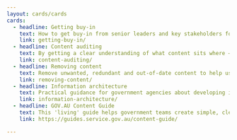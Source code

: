 ```yaml
---
layout: cards/cards
cards:
  - headline: Getting buy-in
    text: How to get buy-in from senior leaders and key stakeholders for content improvement throughout the content lifecycle.
    link: getting-buy-in/
  - headline: Content auditing
    text: By getting a clear understanding of what content sits where — and how useful it is — you can create evidence for improvements and change.
    link: content-auditing/
  - headline: Removing content
    text: Remove unwanted, redundant and out-of-date content to help users find what they need.
    link: removing-content/    
  - headline: Information architecture
    text: Practical guidance for government agencies about developing information architecture for websites.
    link: information-architecture/
  - headline: GOV.AU Content Guide
    text: This 'living' guide helps government teams create simple, clear and accessible digital content.
    link: https://guides.service.gov.au/content-guide/

---
```

